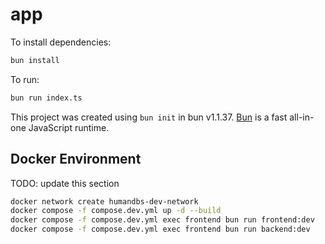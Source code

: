 # app

To install dependencies:

```bash
bun install
```

To run:

```bash
bun run index.ts
```

This project was created using `bun init` in bun v1.1.37. [Bun](https://bun.sh) is a fast all-in-one JavaScript runtime.

## Docker Environment

TODO: update this section

```bash
docker network create humandbs-dev-network
docker compose -f compose.dev.yml up -d --build
docker compose -f compose.dev.yml exec frontend bun run frontend:dev
docker compose -f compose.dev.yml exec frontend bun run backend:dev
```
